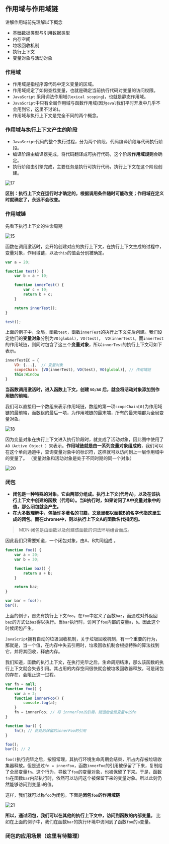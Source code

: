 ## 作用域与作用域链

讲解作用域前先理解以下概念

- 基础数据类型与引用数据类型
- 内存空间
- 垃圾回收机制
- 执行上下文
- 变量对象与活动对象

### 作用域

- 作用域是指程序源代码中定义变量的区域。
- 作用域规定了如何查找变量，也就是确定当前执行代码对变量的访问权限。
- `JavaScript` 采用词法作用域(`lexical scoping`)，也就是静态作用域。
- `JavaScript`中只有全局作用域与函数作用域(因为`eval`我们平时开发中几乎不会用到它，这里不讨论)。 
- 作用域与执行上下文是完全不同的两个概念。 

### 作用域与执行上下文产生的阶段

- `JavaScript`代码的整个执行过程，分为两个阶段，代码编译阶段与代码执行阶段。
- 编译阶段由编译器完成，将代码翻译成可执行代码，这个阶段**作用域规则**会确定。
- 执行阶段由引擎完成，主要任务是执行可执行代码，执行上下文在这个阶段创建。 

![17](E:\learn\TC\临\17.png)

**区别：执行上下文在运行时才确定的，根据调用条件随时可能改变；作用域在定义时就确定了，永远不会改变。** 

### 作用域链

先看下执行上下文的生命周期

![15](E:\learn\TC\临\15.png)

函数在调用激活时，会开始创建对应的执行上下文，在执行上下文生成的过程中，变量对象，作用域链，以及`this`的值会分别被确定。 

```javascript
var a = 20;

function test() {
    var b = a + 10;

    function innerTest() {
        var c = 10;
        return b + c;
    }

    return innerTest();
}

test();
```

上面的例子中，全局，函数`test`，函数`innerTest`的执行上下文先后创建。我们设定他们的**变量对象**分别为`VO(global)`，`VO(test)`，` VO(innerTest)`。而`innerTest`的作用域链，则同时包含了这三个**变量对象**，所以`innerTest`的执行上下文可如下表示。

```javascript
innerTestEC = {
    VO: {...},  // 变量对象
    scopeChain: [VO(innerTest), VO(test), VO(global)], // 作用域链
    this:Window
}
```

**当函数调用激活时，进入函数上下文，创建 `VO/AO` 后，就会将活动对象添加到作用链的前端**。 

我们可以直接用一个数组来表示作用域链，数组的第一项`scopeChain[0]`为作用域链的最前端，而数组的最后一项，为作用域链的最末端，所有的最末端都为全局变量对象。 

![18](E:\learn\TC\临\18.png)

因为变量对象在执行上下文进入执行阶段时，就变成了活动对象，因此图中使用了`AO（Active Object ）`来表示。**作用域链就是由一系列变量对象组成的**，我们可以在这个单向通道中，查询变量对象中的标识符，这样就可以访问到上一层作用域中的变量了。 （变量对象和活动对象是处于不同时期的同一个对象）

![20](E:\learn\TC\临\20.png)



###  闭包

- **闭包是一种特殊的对象。它由两部分组成。执行上下文(代号A)，以及在该执行上下文中创建的函数（代号B）。当B执行时，如果访问了A中变量对象中的值，那么闭包就会产生。**
- **在大多数理解中，包括许多著名的书籍，文章里都以函数B的名字代指这里生成的闭包。而在chrome中，则以执行上下文A的函数名代指闭包。**

>  MDN:闭包是由函数以及创建该函数的词法环境组合而成。

 因此我们只需要知道，一个闭包对象，由A、B共同组成 。

```javascript
function foo() {
    var a = 20;
    var b = 30;

    function baz() {
        return a + b;
    }

    return baz;
}

var bar = foo();
bar();
```

上面的例子，首先有执行上下文`foo`，在`foo`中定义了函数`baz`，而通过对外返回`baz`的方式让`baz`得以执行。当`bar`执行时，访问了`foo`内部的变量`a`，`b`。因此这个时候闭包产生。 

`JavaScript`拥有自动的垃圾回收机制，关于垃圾回收机制，有一个重要的行为，那就是，当一个值，在内存中失去引用时，垃圾回收机制会根据特殊的算法找到它，并将其回收，释放内存。 

 我们知道，函数的执行上下文，在执行完毕之后，生命周期结束，那么该函数的执行上下文就会失去引用。其占用的内存空间很快就会被垃圾回收器释放。可是闭包的存在，会阻止这一过程。 

```javascript
var fn = null;
function foo() {
    var a = 2;
    function innnerFoo() {
        console.log(a);
    }
    fn = innnerFoo; // 将 innnerFoo的引用，赋值给全局变量中的fn
}

function bar() {
    fn(); // 此处的保留的innerFoo的引用
}

foo();
bar(); // 2
```

 `foo()`执行完毕之后，按照常理，其执行环境生命周期会结束，所占内存被垃圾收集器释放。但是通过`fn = innerFoo`，函数`innerFoo`的引用被保留了下来，复制给了全局变量`fn`。这个行为，导致了`foo`的变量对象，也被保留了下来。于是，函数`fn`在函数`bar`内部执行时，依然可以访问这个被保留下来的变量对象。所以此刻仍然能够访问到变量`a`的值。

这样，我们就可以称`foo`为闭包。下面是**闭包`foo`的作用域链**

![21](E:\learn\TC\临\21.png)

 **所以，通过闭包，我们可以在其他的执行上下文中，访问到函数的内部变量。** 比如在上面的例子中，我们在函数`bar`的执行环境中访问到了函数`foo`的`a`变量。 

###  闭包的应用场景（这里有待整理）



 

 

 

 

 